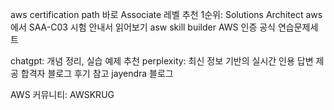 aws certification path
바로 Associate 레벨 추천
1순위: Solutions Architect
aws에서 SAA-C03 시험 안내서 읽어보기
asw skill builder
AWS 인증 공식 연습문제세트

chatgpt: 개념 정리, 실습 예제 추천
perplexity: 최신 정보 기반의 실시간 인용 답변 제공
합격자 블로그 후기 참고
jayendra 블로그

AWS 커뮤니티: AWSKRUG
